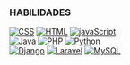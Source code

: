### HABILIDADES

[![CSS](https://img.shields.io/badge/CSS-3DDC84/?style=for-the-badge&logo=CSS3&logoColor=white&labelColor=101010)]()
[![HTML](https://img.shields.io/badge/HTML-0095D5?style=for-the-badge&logo=HTML5&logoColor=white&labelColor=101010)]()
[![javaScript](https://img.shields.io/badge/JavaScript-3DDC84?style=for-the-badge&logo=JavaScript&logoColor=white&labelColor=101010)]()
</br>
[![Java](https://img.shields.io/badge/Java-007396?style=for-the-badge&logo=java&logoColor=white&labelColor=101010)]()
[![PHP](https://img.shields.io/badge/PHP-232F3E?style=for-the-badge&logo=PHP&logoColor=white&labelColor=101010)]()
[![Python](https://img.shields.io/badge/Python-4285F4?style=for-the-badge&logo=Python&logoColor=white&labelColor=101010)]()
</br>
[![Django](https://img.shields.io/badge/Django-339933?style=for-the-badge&logo=Django&logoColor=white&labelColor=101010)]()
[![Laravel](https://img.shields.io/badge/Laravel-339933?style=for-the-badge&logo=Laravel&logoColor=white&labelColor=101010)]()
[![MySQL](https://img.shields.io/badge/MySQL-4479A1?style=for-the-badge&logo=mysql&logoColor=white&labelColor=101010)]()
